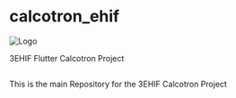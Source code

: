 # calcotron_ehif

![Logo](https://user-images.githubusercontent.com/77665584/160389539-a8f08932-bbef-427d-bede-0c1bfce3c5ab.png)


3EHIF Flutter Calcotron Project

##

This is the main Repository for the 3EHIF Calcotron Project
